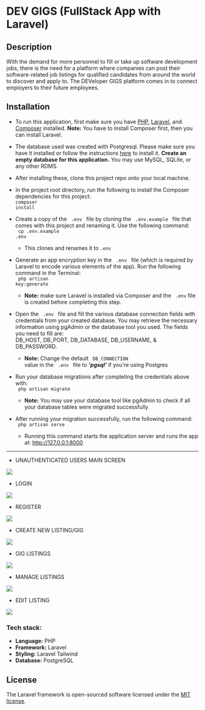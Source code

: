 # DEV GIGS (FullStack App with Laravel)

## Description
With the demand for more personnel to fill or take up software development jobs, there is the need for a platform where companies can post their software-related job listings for qualified candidates from around the world to discover and apply to. The DEVeloper GIGS platform comes in to connect employers to their future employees.

## Installation
- To run this application, first make sure you have [PHP](https://www.php.net/manual/en/install.php), [Laravel](https://laravel.com/docs/9.x/installation), and [Composer](https://getcomposer.org/download/) installed. **Note:** You have to install Composer first, then you can install Laravel.

- The database used was created with Postgresql. Please make sure you have it installed or follow the instructions [here](https://www.postgresql.org/download/) to install it. <strong>Create an empty database for this application.</strong> You may use MySQL, SQLite, or any other RDMS.

- After installing these, clone this project repo onto your local machine.

- In the project root directory, run the following to install the Composer dependencies for this project:
<br /> <code>composer install</code>

- Create a copy of the <code> .env </code> file by cloning the <code> .env.example </code> file that comes with this project and renaming it. 
Use the following command: 
<br /> <code> cp .env.example .env</code> 
    - This clones and renames it to <code>.env</code>
    
- Generate an app encryption key in the <code> .env </code> file (which is required by Laravel to encode various elements of the app). Run the following command in the Terminal:
<br /> <code> php artisan key:generate </code>
    - **Note:** make sure Laravel is installed via Composer and the <code> .env</code> file is created before completing this step.
    
- Open the <code> .env </code> file and fill the various database connection fields with credentials from your created database. You may retrieve the necessary information using pgAdmin or the database tool you used. The fields you need to fill are:
<br /> DB_HOST, DB_PORT, DB_DATABASE, DB_USERNAME, & DB_PASSWORD.
    - **Note:** Change the default <code> DB_CONNECTION </code> value in the <code> .env </code> file to __*'pgsql'*__ if you're using Postgres
    
- Run your database migrations after completing the credentials above with:
<br /> <code> php artisan migrate </code>
    - **Note:** You may use your database tool like pgAdmin to check if all your database tables were migrated successfully
    
- After running your migration successfully, run the following command:
<br /> <code> php artisan serve </code>
    - Running this command starts the application server and runs the app at: http://127.0.0.1:8000

<hr />

- UNAUTHENTICATED USERS MAIN SCREEN
<img src="https://github.com/davidamebley/dev-gigs/public/images/app_screenshots/home_guest.png"/>

- LOGIN
<img src="https://github.com/davidamebley/dev-gigs/public/images/app_screenshots/login_form.png"/>

- REGISTER
<img src="https://github.com/davidamebley/dev-gigs/public/images/app_screenshots/register_form.png"/>

- CREATE NEW LISTING/GIG
<img src="https://github.com/davidamebley/dev-gigs/public/images/app_screenshots/create_gig_form.png"/>

- GIG LISTINGS 
<img src="https://github.com/davidamebley/dev-gigs/public/images/app_screenshots/gig_listings.png" />

- MANAGE LISTINGS
<img src="https://github.com/davidamebley/dev-gigs/public/images/app_screenshots/manage_gigs_view.png" />

- EDIT LISTING
<img src="https://github.com/davidamebley/dev-gigs/public/images/app_screenshots/edit_gig_form.png"/>

### Tech stack:
- <strong>Language:</strong> PHP
- <strong>Framework:</strong> Laravel
- <strong>Styling:</strong> Laravel Tailwind
- <strong>Database:</strong> PostgreSQL

## License

The Laravel framework is open-sourced software licensed under the [MIT license](https://opensource.org/licenses/MIT).
